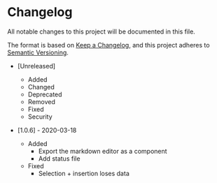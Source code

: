 # Changelog

All notable changes to this project will be documented in this file.

The format is based on [Keep a Changelog](https://keepachangelog.com/en/1.0.0/),
and this project adheres to [Semantic Versioning](https://semver.org/spec/v2.0.0.html).

- [Unreleased]

  - Added
  - Changed
  - Deprecated
  - Removed
  - Fixed
  - Security

- [1.0.6] - 2020-03-18
  - Added
    - Export the markdown editor as a component
    - Add status file
  - Fixed
    - Selection + insertion loses data

